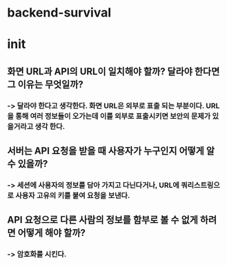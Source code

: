 # backend-survival
# init

## 화면 URL과 API의 URL이 일치해야 할까? 달라야 한다면 그 이유는 무엇일까?
### -> 달라야 한다고 생각한다. 화면 URL은 외부로 표출 되는 부분이다. URL을 통해 여러 정보들이 오가는데 이를 외부로 표출시키면 보안의 문제가 있을거라고 생각 한다.

## 서버는 API 요청을 받을 때 사용자가 누구인지 어떻게 알 수 있을까?
### -> 세션에 사용자의 정보를 담아 가지고 다닌다거나, URL에 쿼리스트링으로 사용자 고유의 키를 붙여 요청을 보낸다.

## API 요청으로 다른 사람의 정보를 함부로 볼 수 없게 하려면 어떻게 해야 할까?
### -> 암호화를 시킨다.
